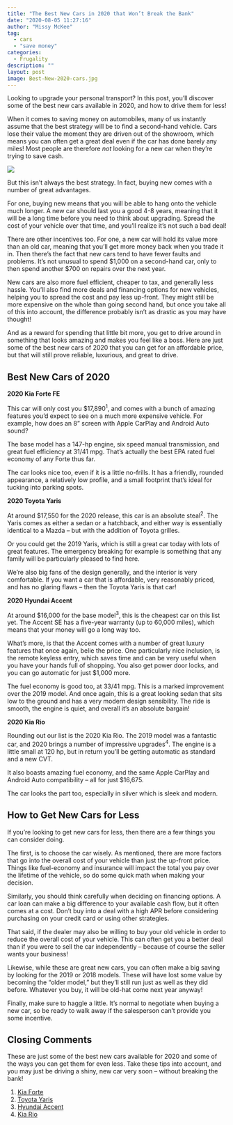 ```yaml
---
title: "The Best New Cars in 2020 that Won’t Break the Bank"
date: "2020-08-05 11:27:16"
author: "Missy McKee"
tag:
  - cars
  - "save money"
categories:
  - Frugality
description: ""
layout: post
image: Best-New-2020-cars.jpg
---
```


Looking to upgrade your personal transport? In this post, you’ll discover some of the best new cars available in 2020, and how to drive them for less!

When it comes to saving money on automobiles, many of us instantly assume that the best strategy will be to find a second-hand vehicle. Cars lose their value the moment they are driven out of the showroom, which means you can often get a great deal even if the car has done barely any miles! Most people are therefore _not_ looking for a new car when they’re trying to save cash.

![](/posts/Best-New-2020-cars.jpg)

But this isn’t always the best strategy. In fact, buying new comes with a number of great advantages.

For one, buying new means that you will be able to hang onto the vehicle much longer. A new car should last you a good 4-8 years, meaning that it will be a long time before you need to think about upgrading. Spread the cost of your vehicle over that time, and you’ll realize it’s not such a bad deal!

There are other incentives too. For one, a new car will hold its value more than an old car, meaning that you’ll get more money back when you trade it in. Then there’s the fact that new cars tend to have fewer faults and problems. It’s not unusual to spend $1,000 on a second-hand car, only to then spend another $700 on repairs over the next year.

New cars are also more fuel efficient, cheaper to tax, and generally less hassle. You’ll also find more deals and financing options for new vehicles, helping you to spread the cost and pay less up-front. They might still be more expensive on the whole than going second hand, but once you take all of this into account, the difference probably isn’t as drastic as you may have thought!

And as a reward for spending that little bit more, you get to drive around in something that looks amazing and makes you feel like a boss. Here are just some of the best new cars of 2020 that you can get for an affordable price, but that will still prove reliable, luxurious, and great to drive.

## Best New Cars of 2020

**2020 Kia Forte FE**

This car will only cost you $17,890<sup>1</sup>, and comes with a bunch of amazing features you’d expect to see on a much more expensive vehicle. For example, how does an 8” screen with Apple CarPlay and Android Auto sound?

The base model has a 147-hp engine, six speed manual transmission, and great fuel efficiency at 31/41 mpg. That’s actually the best EPA rated fuel economy of any Forte thus far.

The car looks nice too, even if it is a little no-frills. It has a friendly, rounded appearance, a relatively low profile, and a small footprint that’s ideal for tucking into parking spots.

**2020 Toyota Yaris**

At around $17,550 for the 2020 release, this car is an absolute steal<sup>2</sup>. The Yaris comes as either a sedan or a hatchback, and either way is essentially identical to a Mazda – but with the addition of Toyota grilles.

Or you could get the 2019 Yaris, which is still a great car today with lots of great features. The emergency breaking for example is something that any family will be particularly pleased to find here.

We’re also big fans of the design generally, and the interior is very comfortable. If you want a car that is affordable, very reasonably priced, and has no glaring flaws – then the Toyota Yaris is that car!

**2020 Hyundai Accent**

At around $16,000 for the base model<sup>3</sup>, this is the cheapest car on this list yet. The Accent SE has a five-year warranty (up to 60,000 miles), which means that your money will go a long way too.

What’s more, is that the Accent comes with a number of great luxury features that once again, belie the price. One particularly nice inclusion, is the remote keyless entry, which saves time and can be very useful when you have your hands full of shopping. You also get power door locks, and you can go automatic for just $1,000 more.

The fuel economy is good too, at 33/41 mpg. This is a marked improvement over the 2019 model. And once again, this is a great looking sedan that sits low to the ground and has a very modern design sensibility. The ride is smooth, the engine is quiet, and overall it’s an absolute bargain!

**2020 Kia Rio**

Rounding out our list is the 2020 Kia Rio. The 2019 model was a fantastic car, and 2020 brings a number of impressive upgrades<sup>4</sup>. The engine is a little small at 120 hp, but in return you’ll be getting automatic as standard and a new CVT.

It also boasts amazing fuel economy, and the same Apple CarPlay and Android Auto compatibility – all for just $16,675.

The car looks the part too, especially in silver which is sleek and modern.

## How to Get New Cars for Less

If you’re looking to get new cars for less, then there are a few things you can consider doing.

The first, is to choose the car wisely. As mentioned, there are more factors that go into the overall cost of your vehicle than just the up-front price. Things like fuel-economy and insurance will impact the total you pay over the lifetime of the vehicle, so do some quick math when making your decision.

Similarly, you should think carefully when deciding on financing options. A car loan can make a big difference to your available cash flow, but it often comes at a cost. Don’t buy into a deal with a high APR before considering purchasing on your credit card or using other strategies.

That said, if the dealer may also be willing to buy your old vehicle in order to reduce the overall cost of your vehicle. This can often get you a better deal than if you were to sell the car independently – because of course the seller wants your business!

Likewise, while these are great new cars, you can often make a big saving by looking for the 2019 or 2018 models. These will have lost some value by becoming the “older model,” but they’ll still run just as well as they did before. Whatever you buy, it will be old-hat come next year anyway!

Finally, make sure to haggle a little. It’s normal to negotiate when buying a new car, so be ready to walk away if the salesperson can’t provide you some incentive.

## Closing Comments

These are just some of the best new cars available for 2020 and some of the ways you can get them for even less. Take these tips into account, and you may just be driving a shiny, new car very soon – without breaking the bank!

1. [Kia Forte](https://www.kia.com/us/en/forte)
2. [Toyota Yaris](https://www.toyota.co.uk/new-cars/yaris/features-and-specs)
3. [Hyundai Accent](https://www.hyundaiusa.com/accent/comparison.aspx)
4. [Kia Rio](https://www.kia.com/uk/new-cars/rio/)
